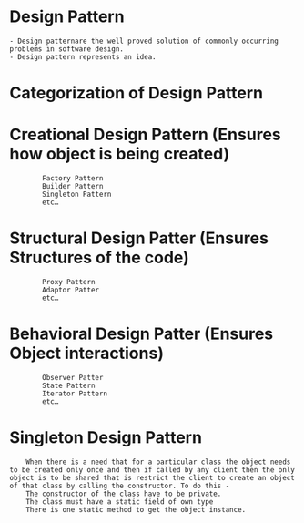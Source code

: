 # Design Pattern
    - Design patternare the well proved solution of commonly occurring problems in software design.
    - Design pattern represents an idea.

#   Categorization of Design Pattern
#       Creational Design Pattern (Ensures how object is being created)
            Factory Pattern
            Builder Pattern
            Singleton Pattern
            etc…
#       Structural Design Patter (Ensures Structures of the code)
            Proxy Pattern
            Adaptor Patter
            etc… 
#       Behavioral Design Patter (Ensures Object interactions)
            Observer Patter
            State Pattern
            Iterator Pattern
            etc…

#       Singleton Design Pattern
        When there is a need that for a particular class the object needs to be created only once and then if called by any client then the only object is to be shared that is restrict the client to create an object of that class by calling the constructor. To do this -
        The constructor of the class have to be private.
        The class must have a static field of own type
        There is one static method to get the object instance.


